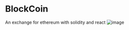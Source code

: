 # BlockCoin
An exchange for ethereum with solidity and react
![image](https://user-images.githubusercontent.com/33457293/173296395-8daa2862-31f1-496d-bff4-ffaaed78cf00.png)
